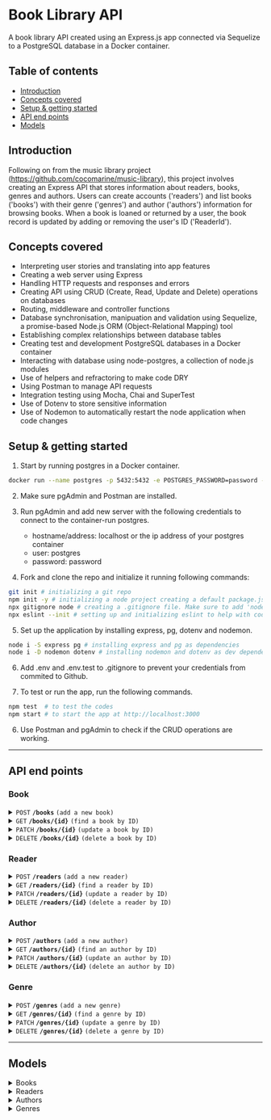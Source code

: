 # Book Library API

A book library API created using an Express.js app connected via Sequelize to a PostgreSQL database in a Docker container.


## Table of contents
- [Introduction](#-introduction)
- [Concepts covered](#-concepts-covered)
- [Setup & getting started](#-setup-&-getting-started)
- [API end points](#-API-end-points)
- [Models](#-models)

## Introduction
Following on from the music library project (https://github.com/cocomarine/music-library), this project involves creating an Express API that stores information about readers, books, genres and authors. Users can create accounts ('readers') and list books ('books') with their genre ('genres') and author ('authors') information for browsing books. When a book is loaned or returned by a user, the book record is updated by adding or removing the user's ID ('ReaderId'). 

## Concepts covered

- Interpreting user stories and translating into app features
- Creating a web server using Express
- Handling HTTP requests and responses and errors
- Creating API using CRUD (Create, Read, Update and Delete) operations on databases
- Routing, middleware and controller functions
- Database synchronisation, manipuation and validation using Sequelize, a promise-based Node.js ORM (Object-Relational Mapping) tool
- Establishing complex relationships between database tables
- Creating test and development PostgreSQL databases in a Docker container
- Interacting with database using node-postgres, a collection of node.js modules 
- Use of helpers and refractoring to make code DRY
- Using Postman to manage API requests
- Integration testing using Mocha, Chai and SuperTest
- Use of Dotenv to store sensitive information
- Use of Nodemon to automatically restart the node application when code changes

## Setup & getting started
1. Start by running postgres in a Docker container.
```bash
docker run --name postgres -p 5432:5432 -e POSTGRES_PASSWORD=password -d postgres
```
2. Make sure pgAdmin and Postman are installed.
3. Run pgAdmin and add new server with the following credentials to connect to the container-run postgres. 
    - hostname/address: localhost or the ip address of your postgres container
    - user: postgres
    - password: password

4. Fork and clone the repo and initialize it running following commands:
```bash
git init # initializing a git repo
npm init -y # initializing a node project creating a default package.json
npx gitignore node # creating a .gitignore file. Make sure to add 'node_modules' afterward.
npx eslint --init # setting up and initializing eslint to help with code formatting
```
5. Set up the application by installing express, pg, dotenv and nodemon. 
```bash
node i -S express pg # installing express and pg as dependencies
node i -D nodemon dotenv # installing nodemon and dotenv as dev dependencies
```
6. Add .env and .env.test to .gitignore to prevent your credentials from commited to Github.

7. To test or run the app, run the following commands.
```bash
npm test  # to test the codes
npm start # to start the app at http://localhost:3000
```
6. Use Postman and pgAdmin to check if the CRUD operations are working.


----------------
## API end points

### Book

<details>
 <summary><code>POST</code> <code><b>/books</b></code> <code>(add a new book)</code></summary>

#### Parameters and body content

> | Parameters | Body content, required |  Optional |
> |------------|------------------------|-----------|
> | None       | title [string], ISBN [string], AuthorId [integer], GenreId [integer] | ReaderId [integer] |


#### Responses

> | code | description |
> |------|-------------|
> | `201` | successful operation |
> | `400` | content element empty, null or not unique  |
 
</details>

<details>
 <summary><code>GET</code> <code><b>/books/{id}</b></code> <code>(find a book by ID)</code></summary>

#### Parameters and body content

> | Parameters | Body content |
> |------------|--------------|
> | `bookId` | None |


#### Responses

> | code | description |
> |------|-------------|
> | `200` | successful operation |
> | `404` | book not found |
 
</details>

<details>
 <summary><code>PATCH</code> <code><b>/books/{id}</b></code> <code>(update a book by ID)</code></summary>

#### Parameters and body content

> | Parameters | Body content |
> |------------|----------------|
> | `bookId`   | title [string], ISBN [string], AuthorId [integer], GenreId [integer] or ReaderId [integer] |


#### Responses

> | code | description |
> |------|-------------|
> | `200` | successful operation |
> | `404` | book not found |
 
</details>

<details>
 <summary><code>DELETE</code> <code><b>/books/{id}</b></code> <code>(delete a book by ID)</code></summary>

#### Parameters and body content

> | Parameters | Body content |
> |------------|--------------|
> | `bookId` | None |


#### Responses

> | code | description |
> |------|-------------|
> | `204` | successful operation |
> | `404` | book not found |
 
</details>

### Reader

<details>
 <summary><code>POST</code> <code><b>/readers</b></code> <code>(add a new reader)</code></summary>

#### Parameters and body content

> | Parameters | Body content |
> |------------|-----------------------------------|
> |  None      | name [string,], email [string, email format], password [string, more than 8 characters] |


#### Responses

> | code | description |
> |------|-------------|
> | `201` | successful operation |
> | `400` | content element empty, null, not unique, not right format or not right length  |
 
</details>

<details>
 <summary><code>GET</code> <code><b>/readers/{id}</b></code> <code>(find a reader by ID)</code></summary>

#### Parameters and body content

> | Parameters | Body content |
> |------------|--------------|
> | `readerId` | None |


#### Responses

> | code | description |
> |------|-------------|
> | `200` | successful operation |
> | `404` | reader not found |
 
</details>

<details>
 <summary><code>PATCH</code> <code><b>/readers/{id}</b></code> <code>(update a reader by ID)</code></summary>

#### Parameters and body content

> | Parameters | Body content |
> |------------|-----------------------------------|
> | `readerId`  |  name [string,], email [string, email format] or password [string, more than 8 characters] |


#### Responses

> | code | description |
> |------|-------------|
> | `200` | successful operation |
> | `404` | reader not found |
 
</details>

<details>
 <summary><code>DELETE</code> <code><b>/readers/{id}</b></code> <code>(delete a reader by ID)</code></summary>

#### Parameters and body content

> | Parameters | Body content |
> |------------|--------------|
> | `readerId` | None |


#### Responses

> | code | description |
> |------|-------------|
> | `204` | successful operation |
> | `404` | reader not found |
 
</details>

### Author

<details>
 <summary><code>POST</code> <code><b>/authors</b></code> <code>(add a new author)</code></summary>

#### Parameters and body content

> | Parameters | Body content |
> |------------|----------------|
> | None       | author[string] |


#### Responses

> | code | description |
> |------|-------------|
> | `201` | successful operation |
> | `400` | content element empty, null or not unique  |
 
</details>

<details>
 <summary><code>GET</code> <code><b>/authors/{id}</b></code> <code>(find an author by ID)</code></summary>

#### Parameters and body content

> | Parameters | Body content |
> |------------|--------------|
> | `authorId` | None |


#### Responses

> | code | description |
> |------|-------------|
> | `200` | successful operation |
> | `404` | author not found |
 
</details>

<details>
 <summary><code>PATCH</code> <code><b>/authors/{id}</b></code> <code>(update an author by ID)</code></summary>

#### Parameters and body content

> | Parameters | Body content |
> |------------|-----------------------------------|
> | `authorId`   | author [string] |


#### Responses

> | code | description |
> |------|-------------|
> | `200` | successful operation |
> | `404` | author not found |
 
</details>

<details>
 <summary><code>DELETE</code> <code><b>/authors/{id}</b></code> <code>(delete an author by ID)</code></summary>

#### Parameters and body content

> | Parameters | Body content |
> |------------|--------------|
> | `authorId` | None |


#### Responses

> | code | description |
> |------|-------------|
> | `204` | successful operation |
> | `404` | author not found |
 
</details>

### Genre

<details>
 <summary><code>POST</code> <code><b>/genres</b></code> <code>(add a new genre)</code></summary>

#### Parameters and body content

> | Parameters | Body content |
> |------------|----------------|
> | None       | genre[string] |


#### Responses

> | code | description |
> |------|-------------|
> | `201` | successful operation |
> | `400` | content element empty, null or not unique  |
 
</details>

<details>
 <summary><code>GET</code> <code><b>/genres/{id}</b></code> <code>(find a genre by ID)</code></summary>

#### Parameters and body content

> | Parameters | Body content |
> |------------|--------------|
> | `genreId` | None |


#### Responses

> | code | description |
> |------|-------------|
> | `200` | successful operation |
> | `404` | genre not found |
 
</details>

<details>
 <summary><code>PATCH</code> <code><b>/genres/{id}</b></code> <code>(update a genre by ID)</code></summary>

#### Parameters and body content

> | Parameters | Body content |
> |------------|-----------------------------------|
> | `genreId`   | author [string] |


#### Responses

> | code | description |
> |------|-------------|
> | `200` | successful operation |
> | `404` | genre not found |
 
</details>

<details>
 <summary><code>DELETE</code> <code><b>/genres/{id}</b></code> <code>(delete a genre by ID)</code></summary>

#### Parameters and body content

> | Parameters | Body content |
> |------------|--------------|
> | `genreId` | None |


#### Responses

> | code | description |
> |------|-------------|
> | `204` | successful operation |
> | `404` | genre not found |
 
</details>

------------------
## Models

<details>
 <summary>Books</summary>

> | column | data type |
> |------|-------------|
> | id | integer (PK) |
> | title | string |
> | ReaderId | integer (FK)|
> | GenreId | integer (FK)|
> | AuthorID | integer (FK) |
> | Reader |
> | Genre |
> | Author |

</details>

<details>
 <summary>Readers</summary>

> | column | data type |
> |------|-------------|
> | id | integer (PK) |
> | name | string |
> | email | string|
> | password | string|
> | Books |

</details>

<details>
 <summary>Authors</summary>

> | column | data type |
> |------|-------------|
> | id | integer (PK) |
> | author | string |
> | Books |

</details>

<details>
 <summary>Genres</summary>

> | column | data type |
> |------|-------------|
> | id | integer (PK) |
> | genre | string |
> | Books |

</details>